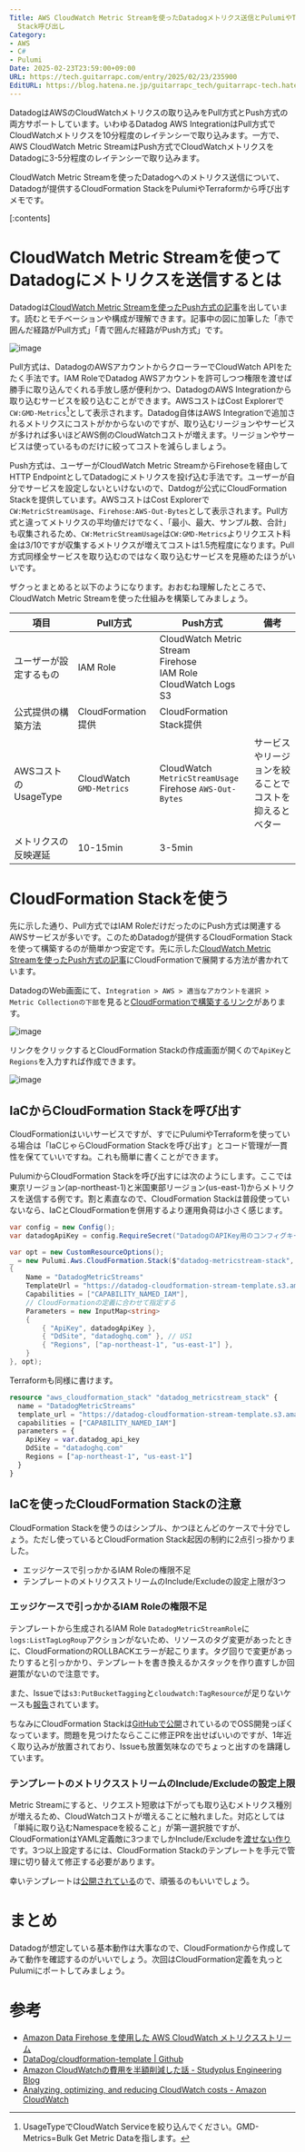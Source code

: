 ```yaml
---
Title: AWS CloudWatch Metric Streamを使ったDatadogメトリクス送信とPulumiやTerraformからのCloudFormation
  Stack呼び出し
Category:
- AWS
- C#
- Pulumi
Date: 2025-02-23T23:59:00+09:00
URL: https://tech.guitarrapc.com/entry/2025/02/23/235900
EditURL: https://blog.hatena.ne.jp/guitarrapc_tech/guitarrapc-tech.hatenablog.com/atom/entry/6802418398331919687
---
```


DatadogはAWSのCloudWatchメトリクスの取り込みをPull方式とPush方式の両方サポートしています。いわゆるDatadog AWS IntegrationはPull方式でCloudWatchメトリクスを10分程度のレイテンシーで取り込みます。一方で、AWS CloudWatch Metric StreamはPush方式でCloudWatchメトリクスをDatadogに3-5分程度のレイテンシーで取り込みます。

CloudWatch Metric Streamを使ったDatadogへのメトリクス送信について、Datadogが提供するCloudFormation StackをPulumiやTerraformから呼び出すメモです。

[:contents]

# CloudWatch Metric Streamを使ってDatadogにメトリクスを送信するとは

Datadogは[CloudWatch Metric Streamを使ったPush方式の記事](https://docs.datadoghq.com/ja/integrations/guide/aws-cloudwatch-metric-streams-with-kinesis-data-firehose/?tab=cloudformation)を出しています。読むとモチベーションや構成が理解できます。記事中の図に加筆した「赤で囲んだ経路がPull方式」「青で囲んだ経路がPush方式」です。

![image](https://github.com/user-attachments/assets/ce3688ad-5fbd-4956-ad99-9d2dd0ae91fb)

Pull方式は、DatadogのAWSアカウントからクローラーでCloudWatch APIをたたく手法です。IAM RoleでDatadog AWSアカウントを許可しつつ権限を渡せば勝手に取り込んでくれる手放し感が便利かつ、DatadogのAWS Integrationから取り込むサービスを絞り込むことができます。AWSコストはCost Explorerで`CW:GMD-Metrics`[^1]として表示されます。Datadog自体はAWS Integrationで追加されるメトリクスにコストがかからないのですが、取り込むリージョンやサービスが多ければ多いほどAWS側のCloudWatchコストが増えます。リージョンやサービスは使っているものだけに絞ってコストを減らしましょう。

Push方式は、ユーザーがCloudWatch Metric StreamからFirehoseを経由してHTTP EndpointとしてDatadogにメトリクスを投げ込む手法です。ユーザーが自分でサービスを設定しないといけないので、Datdogが公式にCloudFormation Stackを提供しています。AWSコストはCost Explorerで`CW:MetricStreamUsage`、`Firehose:AWS-Out-Bytes`として表示されます。Pull方式と違ってメトリクスの平均値だけでなく、「最小、最大、サンプル数、合計」も収集されるため、`CW:MetricStreamUsage`は`CW:GMD-Metrics`よりリクエスト料金は3/10ですが収集するメトリクスが増えてコストは1.5売程度になります。Pull方式同様全サービスを取り込むのではなく取り込むサービスを見極めたほうがいいです。

ザクっとまとめると以下のようになります。おおむね理解したところで、CloudWatch Metric Streamを使った仕組みを構築してみましょう。

| 項目 | Pull方式 | Push方式 | 備考 |
| --- | --- | --- | --- |
| ユーザーが設定するもの | IAM Role | CloudWatch Metric Stream<br/>Firehose<br/>IAM Role<br/>CloudWatch Logs<br/>S3 | |
| 公式提供の構築方法 | CloudFormation提供 | CloudFormation Stack提供 | |
| AWSコストのUsageType | CloudWatch `GMD-Metrics` | CloudWatch `MetricStreamUsage`<br/> Firehose `AWS-Out-Bytes` | サービスやリージョンを絞ることでコストを抑えるとベター |
| メトリクスの反映遅延 | 10-15min | 3-5min | |

# CloudFormation Stackを使う

先に示した通り、Pull方式ではIAM RoleだけだったのにPush方式は関連するAWSサービスが多いです。このためDatadogが提供するCloudFormation Stackを使って構築するのが簡単かつ安定です。先に示した[CloudWatch Metric Streamを使ったPush方式の記事](https://docs.datadoghq.com/ja/integrations/guide/aws-cloudwatch-metric-streams-with-kinesis-data-firehose/?tab=cloudformation)にCloudFormationで展開する方法が書かれています。

DatadogのWeb画面にて、`Integration > AWS > 適当なアカウントを選択 > Metric Collectionの下部`を見ると[CloudFormationで構築するリンク](https://console.aws.amazon.com/cloudformation/home?region=us-east-1#/stacks/quickcreate?stackName=DatadogMetricStreams&templateURL=https://datadog-cloudformation-stream-template.s3.amazonaws.com/aws/streams_main.yaml&param_DdSite=datadoghq.com)があります。

![image](https://github.com/user-attachments/assets/7a257e30-2fdd-423a-9f1f-f853df0c8bde)

リンクをクリックするとCloudFormation Stackの作成画面が開くので`ApiKey`と`Regions`を入力すれば作成できます。

![image](https://github.com/user-attachments/assets/fed2c033-6a5b-46df-ac34-0362d46ddbab)

## IaCからCloudFormation Stackを呼び出す

CloudFormationはいいサービスですが、すでにPulumiやTerraformを使っている場合は「IaCじゃらCloudFormation Stackを呼び出す」とコード管理が一貫性を保てていいですね。これも簡単に書くことができます。

PulumiからCloudFormation Stackを呼び出すには次のようにします。ここでは東京リージョン(ap-northeast-1)と米国東部リージョン(us-east-1)からメトリクスを送信する例です。割と素直なので、CloudFormation Stackは普段使っていないなら、IaCとCloudFormationを併用するより運用負荷は小さく感じます。

```cs
var config = new Config();
var datadogApiKey = config.RequireSecret("DatadogのAPIKey用のコンフィグキー");

var opt = new CustomResourceOptions();
_ = new Pulumi.Aws.CloudFormation.Stack($"datadog-metricstream-stack", new()
{
    Name = "DatadogMetricStreams"
    TemplateUrl = "https://datadog-cloudformation-stream-template.s3.amazonaws.com/aws/streams_main.yaml",
    Capabilities = ["CAPABILITY_NAMED_IAM"],
    // CloudFormationの定義に合わせて指定する
    Parameters = new InputMap<string>
    {
        { "ApiKey", datadogApiKey },
        { "DdSite", "datadoghq.com" }, // US1
        { "Regions", ["ap-northeast-1", "us-east-1"] },
    }
}, opt);
```

Terraformも同様に書けます。

```terraform
resource "aws_cloudformation_stack" "datadog_metricstream_stack" {
  name = "DatadogMetricStreams"
  template_url = "https://datadog-cloudformation-stream-template.s3.amazonaws.com/aws/streams_main.yaml"
  capabilities = ["CAPABILITY_NAMED_IAM"]
  parameters = {
    ApiKey = var.datadog_api_key
    DdSite = "datadoghq.com"
    Regions = ["ap-northeast-1", "us-east-1"]
  }
}
```

## IaCを使ったCloudFormation Stackの注意

CloudFormation Stackを使うのはシンプル、かつほとんどのケースで十分でしょう。ただし使っているとCloudFormation Stack起因の制約に2点引っ掛かりました。

* エッジケースで引っかかるIAM Roleの権限不足
* テンプレートのメトリクスストリームのInclude/Excludeの設定上限が3つ

### エッジケースで引っかかるIAM Roleの権限不足

テンプレートから生成されるIAM Role `DatadogMetricStreamRole`に`logs:ListTagLogRoup`アクションがないため、リソースのタグ変更があったときに、CloudFormationのROLLBACKエラーが起こります。タグ回りで変更があったりすると引っかかり、テンプレートを書き換えるかスタックを作り直すしか回避策がないので注意です。

また、Issueでは`s3:PutBucketTagging`と`cloudwatch:TagResource`が足りないケースも[報告](https://github.com/DataDog/cloudformation-template/issues/125)されています。

ちなみにCloudFormation Stackは[GitHubで公開](https://github.com/DataDog/cloudformation-template)されているのでOSS開発っぽくなっています。問題を見つけたならここに修正PRを出せばいいのですが、1年近く取り込みが放置されており、Issueも放置気味なのでちょっと出すのを躊躇しています。

### テンプレートのメトリクスストリームのInclude/Excludeの設定上限

Metric Streamにすると、リクエスト短歌は下がっても取り込むメトリクス種別が増えるため、CloudWatchコストが増えることに触れました。対応としては「単純に取り込むNamespaceを絞ること」が第一選択肢ですが、CloudFormationはYAML定義敵に3つまでしかInclude/Excludeを[渡せない作り](https://github.com/DataDog/cloudformation-template/blob/302ec20f596e988c7a2091f95a9c505a1663b8db/aws_streams/streams_single_region.yaml#L174-L203)です。3つ以上設定するには、CloudFormation Stackのテンプレートを手元で管理に切り替えて修正する必要があります。

幸いテンプレートは[公開されている](https://github.com/DataDog/cloudformation-template/tree/master/aws_streams)ので、頑張るのもいいでしょう。

# まとめ

Datadogが想定している基本動作は大事なので、CloudFormationから作成してみて動作を確認するのがいいでしょう。次回はCloudFormation定義を丸っとPulumiにポートしてみましょう。

# 参考

* [Amazon Data Firehose を使用した AWS CloudWatch メトリクスストリーム](https://docs.datadoghq.com/ja/integrations/guide/aws-cloudwatch-metric-streams-with-kinesis-data-firehose/?tab=cloudformation)
* [DataDog/cloudformation-template | Github](https://github.com/DataDog/cloudformation-template)
* [Amazon CloudWatchの費用を半額削減した話 - Studyplus Engineering Blog](https://tech.studyplus.co.jp/entry/2023/10/16/100000)
* [Analyzing, optimizing, and reducing CloudWatch costs - Amazon CloudWatch](https://docs.aws.amazon.com/AmazonCloudWatch/latest/monitoring/cloudwatch_billing.html)

[^1]: UsageTypeでCloudWatch Serviceを絞り込んでください。GMD-Metrics=Bulk Get Metric Dataを指します。
